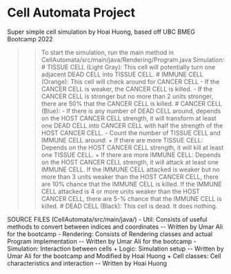 # Cell Automata Project

Super simple cell simulation by Hoai Huong, based off UBC BMEG Bootcamp 2022

>> To start the simulation, run the main method in CellAutomata/src/main/java/Rendering/Program.java
>> Simulation:
	# TISSUE CELL (Light Gray): This cell will potentially turn one adjacent DEAD CELL into TISSUE CELL.
	# IMMUNE CELL (Orange): This cell will check around for CANCER CELL
		- If the CANCER CELL is weaker, the CANCER CELL is killed.
		- If the CANCER CELL is stronger but no more than 2 units stronger, there are 50% that the CANCER CELL is killed.
	# CANCER CELL (Blue):
		- If there is any number of DEAD CELL around, depends on the HOST CANCER CELL strength, it will transform at least one DEAD CELL into CANCER CELL with half the strength of the HOST CANCER CELL.
		- Count the number of TISSUE CELL and IMMUNE CELL around:
			+ If there are more TISSUE CELL: Depends on the HOST CANCER CELL strength, it will kill at least one TISSUE CELL.
			+ If there are more IMMUNE CELL: Depends on the HOST CANCER CELL strength, it will attack at least one IMMUNE CELL. If the IMMUNE CELL attacked is weaker but no more than 3 units weaker than the HOST CANCER CELL, there are 10% chance that the IMMUNE CELL is killed. If the IMMUNE CELL attacked is 4 or more units weaker than the HOST CANCER CELL, there are 5-% chance that the IMMUNE CELL is killed.
	# DEAD CELL (Black): This cell is dead. It does nothing.

SOURCE FILES (CellAutomata/src/main/java/)
	- Util: Consists of useful methods to convert between indices and coordinates -- Written by Umar Ali for the bootcamp
	- Rendering: Consists of Rendering classes and actual Program implementation -- Written by Umar Ali for the bootcamp
	- Simulation: Interaction between cells
		+ Logic: Simulation setup -- Written by Umar Ali for the bootcamp and Modified by Hoai Huong
		+ Cell classes: Cell characteristics and interaction -- Written by Hoai Huong
